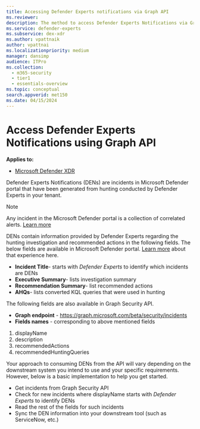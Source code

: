 ```yaml
---
title: Accessing Defender Experts notifications via Graph API
ms.reviewer:
description: The method to access Defender Experts Notifications via Graph security API
ms.service: defender-experts
ms.subservice: dex-xdr
ms.author: vpattnaik
author: vpattnai
ms.localizationpriority: medium
manager: dansimp
audience: ITPro
ms.collection:
  - m365-security
  - tier1
  - essentials-overview
ms.topic: conceptual
search.appverid: met150
ms.date: 04/15/2024
---
```


# Access Defender Experts Notifications using Graph API

**Applies to:**

- [Microsoft Defender XDR](https://go.microsoft.com/fwlink/?linkid=2118804)

Defender Experts Notifications (DENs) are incidents in Microsoft Defender portal that have been generated from hunting conducted by Defender Experts in your tenant.

> [!NOTE]
> Any incident in the Microsoft Defender portal is a collection of correlated alerts. [Learn more](/graph/api/resources/security-incident)

DENs contain information provided by Defender Experts regarding the hunting investigation and recommended actions in the following fields. The below fields are available in Microsoft Defender portal. [Learn more](onboarding-defender-experts-for-hunting.md#receive-defender-experts-notifications) about that experience here.

- **Incident Title**- starts with _Defender Experts_ to identify which incidents are DENs
- **Executive Summary**- lists investigation summary
- **Recommendation Summary**- list recommended actions
- **AHQs**- lists converted KQL queries that were used in hunting

The following fields are also available in Graph Security API.

- **Graph endpoint** -  https://graph.microsoft.com/beta/security/incidents 
- **Fields names** - corresponding to above mentioned fields

1. displayName
2. description
3. recommendedActions
4. recommendedHuntingQueries

Your approach to consuming DENs from the API will vary depending on the downstream system you intend to use and your specific requirements. However, below is a basic implementation to help you get started.

- Get incidents from Graph Security API
- Check for new incidents where displayName starts with _Defender Experts_ to identify DENs
- Read the rest of the fields for such incidents
- Sync the DEN information into your downstream tool (such as ServiceNow, etc.)
